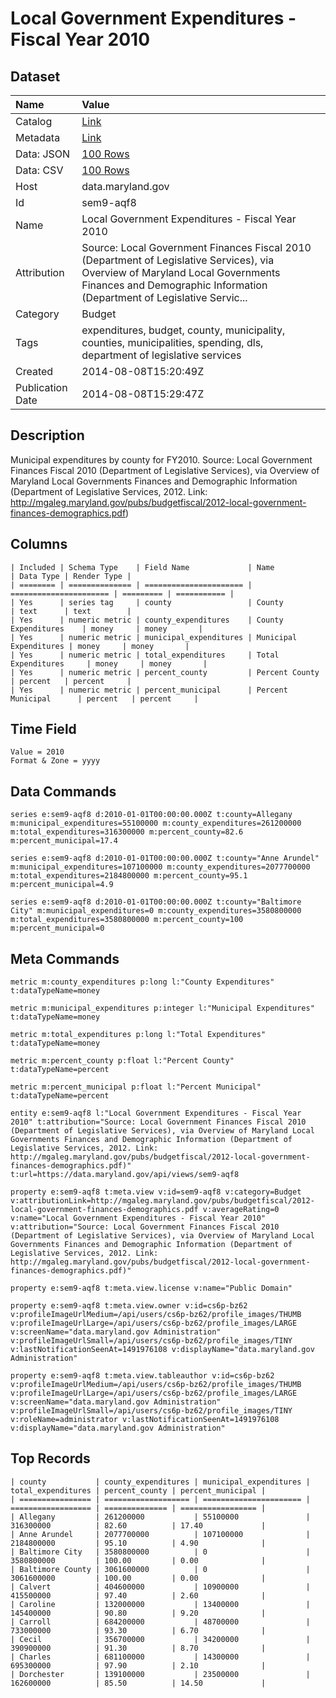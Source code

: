 # Local Government Expenditures - Fiscal Year 2010

## Dataset

| Name | Value |
| :--- | :---- |
| Catalog | [Link](https://catalog.data.gov/dataset/local-government-expenditures-fiscal-year-2010-29b1e) |
| Metadata | [Link](https://data.maryland.gov/api/views/sem9-aqf8) |
| Data: JSON | [100 Rows](https://data.maryland.gov/api/views/sem9-aqf8/rows.json?max_rows=100) |
| Data: CSV | [100 Rows](https://data.maryland.gov/api/views/sem9-aqf8/rows.csv?max_rows=100) |
| Host | data.maryland.gov |
| Id | sem9-aqf8 |
| Name | Local Government Expenditures - Fiscal Year 2010 |
| Attribution | Source: Local Government Finances Fiscal 2010 (Department of Legislative Services), via Overview of Maryland Local Governments Finances and Demographic Information (Department of Legislative Servic... |
| Category | Budget |
| Tags | expenditures, budget, county, municipality, counties, municipalities, spending, dls, department of legislative services |
| Created | 2014-08-08T15:20:49Z |
| Publication Date | 2014-08-08T15:29:47Z |

## Description

Municipal expenditures by county for FY2010. Source: Local Government Finances Fiscal 2010 (Department of Legislative Services), via Overview of Maryland Local Governments Finances and Demographic Information (Department of Legislative Services, 2012. Link: http://mgaleg.maryland.gov/pubs/budgetfiscal/2012-local-government-finances-demographics.pdf)

## Columns

```ls
| Included | Schema Type    | Field Name             | Name                   | Data Type | Render Type |
| ======== | ============== | ====================== | ====================== | ========= | =========== |
| Yes      | series tag     | county                 | County                 | text      | text        |
| Yes      | numeric metric | county_expenditures    | County Expenditures    | money     | money       |
| Yes      | numeric metric | municipal_expenditures | Municipal Expenditures | money     | money       |
| Yes      | numeric metric | total_expenditures     | Total Expenditures     | money     | money       |
| Yes      | numeric metric | percent_county         | Percent County         | percent   | percent     |
| Yes      | numeric metric | percent_municipal      | Percent Municipal      | percent   | percent     |
```

## Time Field

```ls
Value = 2010
Format & Zone = yyyy
```

## Data Commands

```ls
series e:sem9-aqf8 d:2010-01-01T00:00:00.000Z t:county=Allegany m:municipal_expenditures=55100000 m:county_expenditures=261200000 m:total_expenditures=316300000 m:percent_county=82.6 m:percent_municipal=17.4

series e:sem9-aqf8 d:2010-01-01T00:00:00.000Z t:county="Anne Arundel" m:municipal_expenditures=107100000 m:county_expenditures=2077700000 m:total_expenditures=2184800000 m:percent_county=95.1 m:percent_municipal=4.9

series e:sem9-aqf8 d:2010-01-01T00:00:00.000Z t:county="Baltimore City" m:municipal_expenditures=0 m:county_expenditures=3580800000 m:total_expenditures=3580800000 m:percent_county=100 m:percent_municipal=0
```

## Meta Commands

```ls
metric m:county_expenditures p:long l:"County Expenditures" t:dataTypeName=money

metric m:municipal_expenditures p:integer l:"Municipal Expenditures" t:dataTypeName=money

metric m:total_expenditures p:long l:"Total Expenditures" t:dataTypeName=money

metric m:percent_county p:float l:"Percent County" t:dataTypeName=percent

metric m:percent_municipal p:float l:"Percent Municipal" t:dataTypeName=percent

entity e:sem9-aqf8 l:"Local Government Expenditures - Fiscal Year 2010" t:attribution="Source: Local Government Finances Fiscal 2010 (Department of Legislative Services), via Overview of Maryland Local Governments Finances and Demographic Information (Department of Legislative Services, 2012. Link: http://mgaleg.maryland.gov/pubs/budgetfiscal/2012-local-government-finances-demographics.pdf)" t:url=https://data.maryland.gov/api/views/sem9-aqf8

property e:sem9-aqf8 t:meta.view v:id=sem9-aqf8 v:category=Budget v:attributionLink=http://mgaleg.maryland.gov/pubs/budgetfiscal/2012-local-government-finances-demographics.pdf v:averageRating=0 v:name="Local Government Expenditures - Fiscal Year 2010" v:attribution="Source: Local Government Finances Fiscal 2010 (Department of Legislative Services), via Overview of Maryland Local Governments Finances and Demographic Information (Department of Legislative Services, 2012. Link: http://mgaleg.maryland.gov/pubs/budgetfiscal/2012-local-government-finances-demographics.pdf)"

property e:sem9-aqf8 t:meta.view.license v:name="Public Domain"

property e:sem9-aqf8 t:meta.view.owner v:id=cs6p-bz62 v:profileImageUrlMedium=/api/users/cs6p-bz62/profile_images/THUMB v:profileImageUrlLarge=/api/users/cs6p-bz62/profile_images/LARGE v:screenName="data.maryland.gov Administration" v:profileImageUrlSmall=/api/users/cs6p-bz62/profile_images/TINY v:lastNotificationSeenAt=1491976108 v:displayName="data.maryland.gov Administration"

property e:sem9-aqf8 t:meta.view.tableauthor v:id=cs6p-bz62 v:profileImageUrlMedium=/api/users/cs6p-bz62/profile_images/THUMB v:profileImageUrlLarge=/api/users/cs6p-bz62/profile_images/LARGE v:screenName="data.maryland.gov Administration" v:profileImageUrlSmall=/api/users/cs6p-bz62/profile_images/TINY v:roleName=administrator v:lastNotificationSeenAt=1491976108 v:displayName="data.maryland.gov Administration"
```

## Top Records

```ls
| county           | county_expenditures | municipal_expenditures | total_expenditures | percent_county | percent_municipal | 
| ================ | =================== | ====================== | ================== | ============== | ================= | 
| Allegany         | 261200000           | 55100000               | 316300000          | 82.60          | 17.40             | 
| Anne Arundel     | 2077700000          | 107100000              | 2184800000         | 95.10          | 4.90              | 
| Baltimore City   | 3580800000          | 0                      | 3580800000         | 100.00         | 0.00              | 
| Baltimore County | 3061600000          | 0                      | 3061600000         | 100.00         | 0.00              | 
| Calvert          | 404600000           | 10900000               | 415500000          | 97.40          | 2.60              | 
| Caroline         | 132000000           | 13400000               | 145400000          | 90.80          | 9.20              | 
| Carroll          | 684200000           | 48700000               | 733000000          | 93.30          | 6.70              | 
| Cecil            | 356700000           | 34200000               | 390900000          | 91.30          | 8.70              | 
| Charles          | 681100000           | 14300000               | 695300000          | 97.90          | 2.10              | 
| Dorchester       | 139100000           | 23500000               | 162600000          | 85.50          | 14.50             | 
```